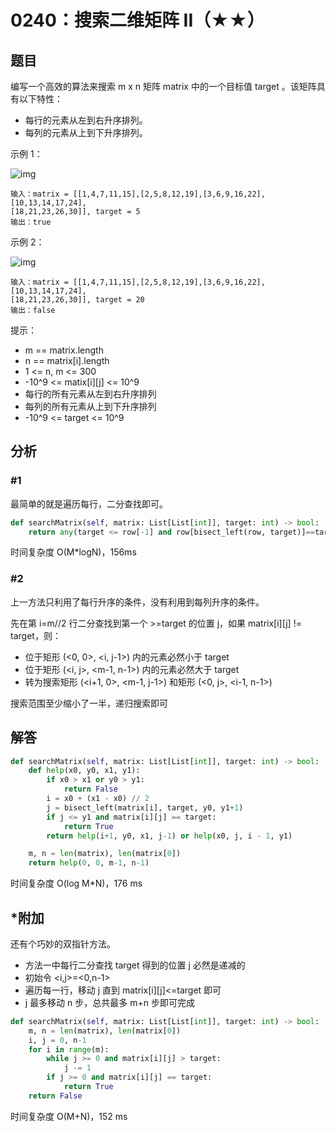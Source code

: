 # 0240：搜索二维矩阵 II（★★）


## 题目

编写一个高效的算法来搜索 m x n 矩阵 matrix 中的一个目标值 target 。该矩阵具有以下特性：

- 每行的元素从左到右升序排列。
- 每列的元素从上到下升序排列。



示例 1：

![img](https://assets.leetcode-cn.com/aliyun-lc-upload/uploads/2020/11/25/searchgrid2.jpg)

	输入：matrix = [[1,4,7,11,15],[2,5,8,12,19],[3,6,9,16,22],[10,13,14,17,24],
	[18,21,23,26,30]], target = 5
	输出：true

示例 2：

![img](https://assets.leetcode-cn.com/aliyun-lc-upload/uploads/2020/11/25/searchgrid.jpg)

	输入：matrix = [[1,4,7,11,15],[2,5,8,12,19],[3,6,9,16,22],[10,13,14,17,24],
	[18,21,23,26,30]], target = 20
	输出：false

提示：
- m == matrix.length
- n == matrix[i].length
- 1 <= n, m <= 300
- -10^9 <= matix[i][j] <= 10^9
- 每行的所有元素从左到右升序排列
- 每列的所有元素从上到下升序排列
- -10^9 <= target <= 10^9

## 分析

### #1

最简单的就是遍历每行，二分查找即可。

```python
def searchMatrix(self, matrix: List[List[int]], target: int) -> bool:
    return any(target <= row[-1] and row[bisect_left(row, target)]==target for row in matrix)
```
时间复杂度 O(M*logN)，156ms

### #2

上一方法只利用了每行升序的条件，没有利用到每列升序的条件。

先在第 i=m//2 行二分查找到第一个 >=target 的位置 j，如果 matrix[i][j] != target，则：
- 位于矩形  (<0, 0>, <i, j-1>) 内的元素必然小于 target
- 位于矩形  (<i, j>, <m-1, n-1>) 内的元素必然大于 target
- 转为搜索矩形 (<i+1, 0>, <m-1, j-1>) 和矩形 (<0, j>, <i-1, n-1>)

搜索范围至少缩小了一半，递归搜索即可

## 解答

```python
def searchMatrix(self, matrix: List[List[int]], target: int) -> bool:
    def help(x0, y0, x1, y1):
        if x0 > x1 or y0 > y1:
            return False
        i = x0 + (x1 - x0) // 2
        j = bisect_left(matrix[i], target, y0, y1+1)
        if j <= y1 and matrix[i][j] == target:
            return True
        return help(i+1, y0, x1, j-1) or help(x0, j, i - 1, y1)

    m, n = len(matrix), len(matrix[0])
    return help(0, 0, m-1, n-1)
```
时间复杂度 O(log M*N)，176 ms

## *附加

还有个巧妙的双指针方法。
- 方法一中每行二分查找 target 得到的位置 j 必然是递减的
- 初始令 <i,j>=<0,n-1>
- 遍历每一行，移动 j 直到 matrix[i][j]<=target 即可
- j 最多移动 n 步，总共最多 m+n 步即可完成

```python
def searchMatrix(self, matrix: List[List[int]], target: int) -> bool:
    m, n = len(matrix), len(matrix[0])
    i, j = 0, n-1
    for i in range(m):
        while j >= 0 and matrix[i][j] > target:
            j -= 1
        if j >= 0 and matrix[i][j] == target:
            return True
    return False
```
时间复杂度 O(M+N)，152 ms

